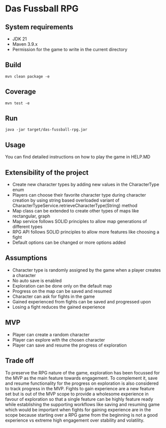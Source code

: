 # Das Fussball RPG

## System requirements
* JDK 21
* Maven 3.9.x
* Permission for the game to write in the current directory

## Build
```
mvn clean package -e
```

## Coverage
```
mvn test -e
```

## Run
```
java -jar target/das-fussball-rpg.jar
```

## Usage
You can find detailed instructions on how to play the game in HELP.MD 

## Extensibility of the project
* Create new character types by adding new values in the CharacterType enum
* Players can choose their favorite character type during character creation by using string based overloaded variant of CharacterTypeService.retrieveCharacterType(String) method  
* Map class can be extended to create other types of maps like rectangular, graph 
* Map service follows SOLID principles to allow map generations of different types
* RPG API follows SOLID principles to allow more features like choosing a fight
* Default options can be changed or more options added

## Assumptions
* Character type is randomly assigned by the game when a player creates a character
* No auto save is enabled
* Exploration can be done only on the default map
* Progress on the map can be saved and resumed
* Character can ask for fights in the game
* Gained experienced from fights can be saved and progressed upon
* Losing a fight reduces the gained experience

## MVP
* Player can create a random character
* Player can explore with the chosen character
* Player can save and resume the progress of exploration

## Trade off
To preserve the RPG nature of the game, exploration has been focussed for the MVP as the main feature towards engagement.
To complement it, save and resume functionality for the progress on exploration is also considered to track progress in the MVP.
Fights to gain experience are a new feature set but is out of the MVP scope to provide a wholesome experience in favour of exploration
so that a single feature can be highly feature ready while establishing the supporting workflows like saving and resuming game which would
be important when fights for gaining experience are in the scope because starting over a RPG game from the beginning is not a good experience vs 
extreme high engagement over stability and volatility.